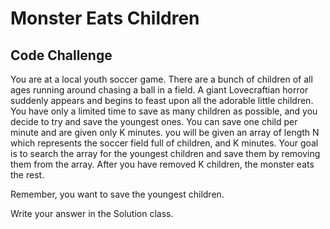 # Monster Eats Children
## Code Challenge

You are at a local youth soccer game. There are a bunch of children of all ages
running around chasing a ball in a field. A giant Lovecraftian horror suddenly
appears and begins to feast upon all the adorable little children. You have only a limited
time to save as many children as possible, and you decide to try and save the youngest
ones. You can save one child per minute and are given only K minutes. you will be given an
array of length N which represents the soccer field full of children,
and K minutes. Your goal is to search the array for the youngest children and save them by removing
them from the array. After you have removed K children, the monster eats the rest.  
  
  
Remember, you want to save the youngest children.  
  
  
Write your answer in the Solution class.
